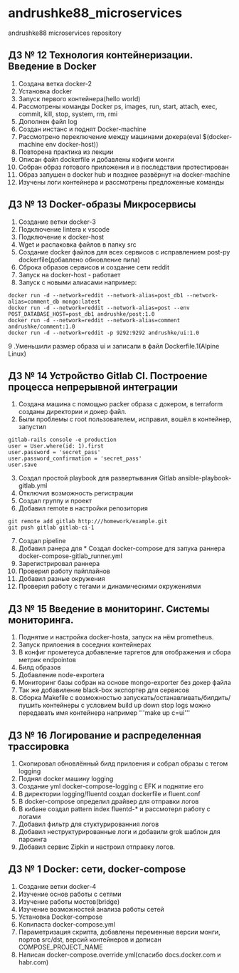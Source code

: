 # andrushke88_microservices
andrushke88 microservices repository
## ДЗ № 12 Технология контейнеризации. Введение в Docker
1. Создана ветка docker-2
2. Установка docker
3. Запуск первого контейнера(hello world)
4. Рассмотрены команды Docker ps, images, run, start, attach, exec, commit, kill, stop, system, rm, rmi
5. Дополнен файл log
6. Создан инстанс и поднят Docker-machine
7. Рассмотрено переключение между машинами докера(eval $(docker-machine env docker-host))
8. Повторена практика из лекции
9. Описан файл dockerfile и добавлены кофиги монги
10. Собран образ готового приложения и в последствии протестирован
11. Образ запушен в docker hub и позднее развёрнут на docker-machine
12. Изучены логи контейнера и рассмотрены предложенные команды

## ДЗ № 13 Docker-образы Микросервисы
1. Создание ветки docker-3
2. Подключение linterа к vscode
3. Подключение к docker-host
4. Wget и распаковка файлов в папку src
5. Создание docker файлов для всех сервисов с исправлением post-py dockerfile(добавлено обновление пипа)
6. Сброка образов сервисов и создание сети reddit
7. Запуск на docker-host - работает
8. Запуск с новыми алиасами например:
```console
docker run -d --network=reddit --network-alias=post_db1 --network-alias=comment_db mongo:latest
docker run -d --network=reddit --network-alias=post --env POST_DATABASE_HOST=post_db1 andrushke/post:1.0
docker run -d --network=reddit --network-alias=comment andrushke/comment:1.0
docker run -d --network=reddit -p 9292:9292 andrushke/ui:1.0
```
9 .Уменьшили размер образа ui и записали в файл Dockerfile.1(Alpine Linux)

## ДЗ № 14 Устройство Gitlab CI. Построение процесса непрерывной интеграции 
1. Cоздана машина с помощью packer образа с докером, в terraform созданы директории и докер файл. 
2. Были проблемы с root пользователем, исправил, вошёл в контейнер, запустил 
```console
gitlab-rails console -e production
user = User.where(id: 1).first
user.password = 'secret_pass' 
user.password_confirmation = 'secret_pass'
user.save
```
3. Создал простой playbook для развертывания Gitlab ansible-playbook-gitlab.yml
4. Отключил возможность регистрации
5. Создал группу и проект
6. Добавил remote в настройки репозитория 
```console
git remote add gitlab http:///homework/example.git 
git push gitlab gitlab-ci-1
```
7. Создал pipeline 
8. Добавил ранера для * Создал docker-compose для запука раннера docker-compose-gitlab_runner.yml 
9. Зарегистрировал раннера 
10. Проверил работу пайплайнов 
11. Добавил разные окружения 
12. Проверил работу с тегами и динамическими окружениями

## ДЗ № 15 Введение в мониторинг. Системы мониторинга. 
1. Поднятие и настройка docker-hosta, запуск на нём prometheus.
2. Запуск прилоения в соседних контейнерах
3. В конфиг прометеуса добавление таргетов для отображения и сбора метрик endpointов
4. Билд образов
5. Добавление node-exporterа
6. Мониторинг базы собран на основе mongo-exporter без докер файла
7. Так же добавиление black-box экспортер для сервисов
8. Сборка Makefile с возможностью запускать/останавливать/билдить/пушить контейнеры с условием build up down stop logs можно передавать имя контейнера например '''make up c=ui'''

## ДЗ № 16 Логирование и распределенная трассировка
1. Скопировал обновлённый билд прилоения и собрал образы с тегом logging
2. Поднял docker машину logging
3. Создание yml docker-compose-logging с EFK и поднятие его
4. В директории logging/fluentd создал dockerfile и fluent.conf
5. В docker-compose определил драйвер для отправки логов
6. В кибане создал pattern index fluentd-* и рассмотерл работу с логами
7. Добавил фильтр для стуктурированния логов
8. Добавил неструктурированные логи и добавили grok шаблон для парсинга
9. Добавил сервис Zipkin и настроил отправку логов.

## **ДЗ № 1 Docker: сети, docker-compose**
1. Создание ветки docker-4
2. Изучение основ работы с сетями
3. Изучение работы мостов(bridge)
4. Изучение возможностей анализа работы сетей
5. Установка Docker-compose
6. Копипаста docker-compose.yml
7. Параметризация скрипта, добавлены переменные версии монги, портов src/dst, версий контейнеров и дописан COMPOSE_PROJECT_NAME
8. Написан docker-compose.override.yml(спасибо docs.docker.com и habr.com)
